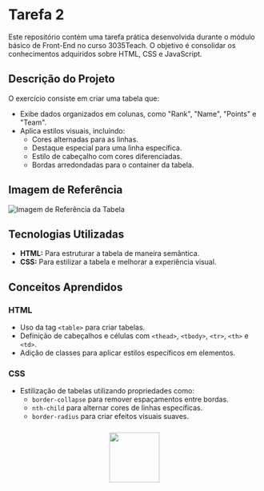 # Tarefa 2

Este repositório contém uma tarefa prática desenvolvida durante o módulo básico de Front-End no curso 3035Teach. O objetivo é consolidar os conhecimentos adquiridos sobre HTML, CSS e JavaScript.

## Descrição do Projeto

O exercício consiste em criar uma tabela que:

- Exibe dados organizados em colunas, como "Rank", "Name", "Points" e "Team".
- Aplica estilos visuais, incluindo:
  - Cores alternadas para as linhas.
  - Destaque especial para uma linha específica.
  - Estilo de cabeçalho com cores diferenciadas.
  - Bordas arredondadas para o container da tabela.

## Imagem de Referência

![Imagem de Referência da Tabela](https://3035teach.s3.us-east-2.amazonaws.com/documents/920table679.png)

## Tecnologias Utilizadas

- **HTML:** Para estruturar a tabela de maneira semântica.
- **CSS:** Para estilizar a tabela e melhorar a experiência visual.

## Conceitos Aprendidos

### HTML
- Uso da tag `<table>` para criar tabelas.
- Definição de cabeçalhos e células com `<thead>`, `<tbody>`, `<tr>`, `<th>` e `<td>`.
- Adição de classes para aplicar estilos específicos em elementos.

### CSS
- Estilização de tabelas utilizando propriedades como:
  - `border-collapse` para remover espaçamentos entre bordas.
  - `nth-child` para alternar cores de linhas específicas.
  - `border-radius` para criar efeitos visuais suaves.


<div align="center">
  <a href="https://www.3035tech.com/" target="_blank"
  ><img
    src="https://d9hhrg4mnvzow.cloudfront.net/lp.3035tech.com/96c1669d-logo-teach-horiz-branco_1000000000000000000028.png"
    style="
      width: 100px;
      padding: 10px;
      border-radius: 10px;
    "
     target="_blank"
  /></a>
</div>
